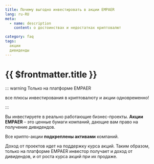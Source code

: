 ```yaml
---
title: Почему выгодно инвестировать в акции EMPAER 
lang: ru-RU
meta:
  - name: description
    content: о достоинствах и недостатках криптовалют

category: faq
tags: 
  акции
  дивиденды
---
```



# {{ $frontmatter.title }} <Badge text="?" type="warning"/> 

::: warning Только на платформе EMPAER
  
 все плюсы инвестирования в криптовалюту и акции одновременно!

:::

Вы инвестируете в реально работающие бизнес-проекты. **Акции EMPAER** – это ценные бумаги компаний, дающие вам право на получение дивидендов. 

Все крипто-акции **подкреплены активами** компаний. 

Доход от проектов идет на поддержку курса акций. Таким образом, только на платформе EMPAER инвестор получает и доход от дивидендов, и от роста курса акций при их продаже.
